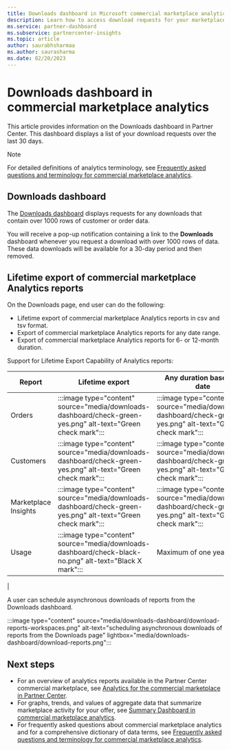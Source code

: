 ```yaml
---
title: Downloads dashboard in Microsoft commercial marketplace analytics on Partner Center
description: Learn how to access download requests for your marketplace offers.
ms.service: partner-dashboard 
ms.subservice: partnercenter-insights
ms.topic: article
author: saurabhsharmaa
ms.author: saurasharma
ms.date: 02/20/2023
---
```


# Downloads dashboard in commercial marketplace analytics

This article provides information on the Downloads dashboard in Partner Center. This dashboard displays a list of your download requests over the last 30 days.

>[!NOTE]
> For detailed definitions of analytics terminology, see [Frequently asked questions and terminology for commercial marketplace analytics](analytics-faq.yml).

## Downloads dashboard

The [Downloads dashboard](https://go.microsoft.com/fwlink/?linkid=2165766) displays requests for any downloads that contain over 1000 rows of customer or order data.

You will receive a pop-up notification containing a link to the **Downloads** dashboard whenever you request a download with over 1000 rows of data. These data downloads will be available for a 30-day period and then removed.

## Lifetime export of commercial marketplace Analytics reports

On the Downloads page, end user can do the following:

- Lifetime export of commercial marketplace Analytics reports in csv and tsv format.
- Export of commercial marketplace Analytics reports for any date range.
- Export of commercial marketplace Analytics reports for 6- or 12-month duration.

Support for Lifetime Export Capability of Analytics reports:

| Report | Lifetime export | Any duration based on date |
| - | - | - |
| Orders | :::image type="content" source="media/downloads-dashboard/check-green-yes.png" alt-text="Green check mark"::: | :::image type="content" source="media/downloads-dashboard/check-green-yes.png" alt-text="Green check mark"::: |
| Customers | :::image type="content" source="media/downloads-dashboard/check-green-yes.png" alt-text="Green check mark"::: | :::image type="content" source="media/downloads-dashboard/check-green-yes.png" alt-text="Green check mark"::: |
| Marketplace Insights | :::image type="content" source="media/downloads-dashboard/check-green-yes.png" alt-text="Green check mark"::: | :::image type="content" source="media/downloads-dashboard/check-green-yes.png" alt-text="Green check mark"::: |
| Usage | :::image type="content" source="media/downloads-dashboard/check-black-no.png" alt-text="Black X mark"::: | Maximum of one year |
|

A user can schedule asynchronous downloads of reports from the Downloads dashboard.

:::image type="content" source="media/downloads-dashboard/download-reports-workspaces.png" alt-text="scheduling asynchronous downloads of reports from the Downloads page" lightbox="media/downloads-dashboard/download-reports.png":::

## Next steps

- For an overview of analytics reports available in the Partner Center commercial marketplace, see [Analytics for the commercial marketplace in Partner Center](analytics.md).
- For graphs, trends, and values of aggregate data that summarize marketplace activity for your offer, see [Summary Dashboard in commercial marketplace analytics](summary-dashboard.md).
- For frequently asked questions about commercial marketplace analytics and for a comprehensive dictionary of data terms, see [Frequently asked questions and terminology for commercial marketplace analytics](analytics-faq.yml).